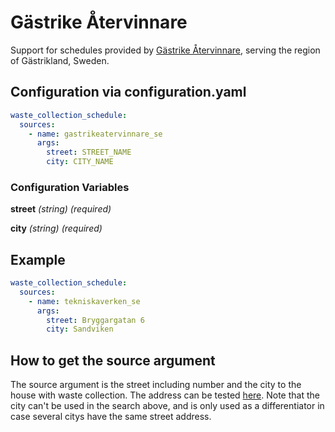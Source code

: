 # Gästrike Återvinnare

Support for schedules provided by [Gästrike Återvinnare](https://gastrikeatervinnare.se/privat/hamtningsdag/), serving the region of Gästrikland, Sweden.

## Configuration via configuration.yaml

```yaml
waste_collection_schedule:
  sources:
    - name: gastrikeatervinnare_se
      args:
        street: STREET_NAME
        city: CITY_NAME
```

### Configuration Variables

**street**
*(string) (required)*

**city**
*(string) (required)*

## Example

```yaml
waste_collection_schedule:
  sources:
    - name: tekniskaverken_se
      args:
        street: Bryggargatan 6
        city: Sandviken
```

## How to get the source argument

The source argument is the street including number and the city to the house with waste collection.
The address can be tested [here](https://gastrikeatervinnare.se/privat/hamtningsdag/).
Note that the city can't be used in the search above, and is only used as a differentiator in case several citys have the same street address.

